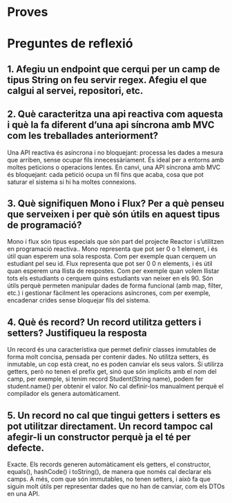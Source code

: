 # Proves

# Preguntes de reflexió

## 1. Afegiu un endpoint que cerqui per un camp de tipus String on feu servir regex. Afegiu el que calgui al servei, repositori, etc.

## 2. Què caracteritza una api reactiva com aquesta i què la fa diferent d’una api síncrona amb MVC com les treballades anteriorment?
Una API reactiva és asíncrona i no bloquejant: processa les dades a mesura que arriben, sense ocupar fils innecessàriament. És ideal per a entorns amb moltes peticions o operacions lentes. 
En canvi, una API síncrona amb MVC és bloquejant: cada petició ocupa un fil fins que acaba, cosa que pot saturar el sistema si hi ha moltes connexions.

## 3. Què signifiquen Mono i Flux? Per a què penseu que serveixen i per què són útils en aquest tipus de programació?
Mono i flux són tipus especials que són part del projecte Reactor i s’utilitzen en programació reactiva.. 
Mono representa que pot ser 0 o 1 element, i és útil quan esperem una sola resposta. Com per exemple quan cerquem un estudiant pel seu id.
Flux representa que pot ser 0 0 n elements, i és útil quan esperem una llista de respostes. Com per exemple quan volem llistar tots els estudiants o cerquem quins estudiants van neixer en els 90.
Són útils perquè permeten manipular dades de forma funcional (amb map, filter, etc.) i gestionar fàcilment les operacions asíncrones, com per exemple, encadenar crides sense bloquejar fils del sistema.

## 4. Què és record? Un record utilitza getters i setters? Justifiqueu la resposta
Un record és una característixa que permet definir classes inmutables de forma molt concisa, pensada per contenir dades. 
No utilitza setters, és inmutable, un cop està creat, no es poden canviar els seus valors. Si utilirza getters, però no tenen el prefix get, sinó que són implicits amb el nom del camp, per exemple, si tenim record Student(String name), podem fer student.name() per obtenir el valor.
No cal definir-los manualment perquè el compilador els genera automàticament.

## 5. Un record no cal que tingui getters i setters es pot utilitzar directament. Un record tampoc cal afegir-li un constructor perquè ja el té per defecte. 
Exacte. Els records generen automàticament els getters, el constructor, equals(), hashCode() i toString(), de manera que només cal declarar els camps.
A més, com que són immutables, no tenen setters, i això fa que siguin molt útils per representar dades que no han de canviar, com els DTOs en una API.

